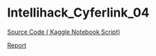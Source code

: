 # Intellihack_Cyferlink_04
 
[Source Code ( Kaggle Notebook Script) ](./stock-predictor.ipynb)

[Report](./stockprice-predictor.pdf)
